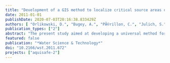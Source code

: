 ```yaml
---
title: "Development of a GIS method to localize critical source areas of diffuse nitrate pollution"
date: 2011-01-01
publishDate: 2020-07-03T20:16:38.833429Z
authors: [ "Orlikowski, D.", "Bugey, A.", "PÃ©rillon, C.", "Julich, S.", "GuÃ©gain, S.", "Soyeux, E.", "matzinger" ]
publication_types: ["2"]
abstract: "The present study aimed at developing a universal method for the localization of critical source areas (CSAs) of diffuse nitrate (NO3-) pollution in rural catchments with low data availability. Based on existing methods, land use, soil, slope, riparian buffer strips and distance to surface waters were identified as the most relevant indicator parameters for diffuse agricultural NO3- parameters were averaged in a GIS-overlay to localize areas with low, medium and high risk of NO3- pollution. The five parameters were averaged in a GIS-overlay to localize areas with low, medium and high risk of NO3- pollution. A first application of the GIS approach to the Ic catchment in France, showed that identified CSAs were in good agreement with results from river monitoring and numerical modelling. Additionally, the GIS approach showed low sensitivity to single parameters, which makes it robust to varying data availability. As a result, the tested GIS-approach provides a promising, easy-to-use CSA identification concept, applicable for a wide range of rural catchments."
featured: false
publication: "*Water Science & Technology*"
doi: "10.2166/wst.2011.672"
projects: ["aquisafe-2"]
---
```


